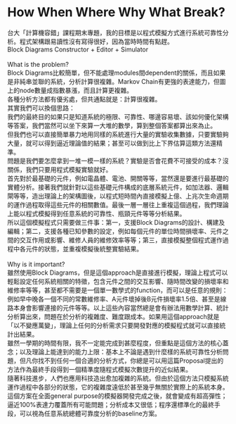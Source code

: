 # How When Where Why What Break?<br>
台大「計算機容錯」課程期末專題，我的目標是以程式模擬方式進行系統可靠性分析。程式架構跟易讀性沒有寫得很好，因為當時時間有點趕。<br>
Block Diagrams Constructor + Editor + Simulator<br>
<br>
What is the problem?<br>
Block Diagrams比較簡單，但不能處理modules間dependent的關係，而且如果是非純串並聯的系統，分析計算很複雜。Markov Chain有更強的表達能力，但圖上的node數量成指數暴漲，而且計算更複雜。<br>
各種分析方法都有優劣處，但共通點就是：計算很複雜。<br>
其實我們可以換個思路：<br>
我們的最終目的如果只是知道系統的極限、可靠性、哪邊容易壞、該如何優化架構等答案，我們當然可以坐下來算一大堆的數學，算到整個答案都算出來為止。<br>
但我們也可以直接簡單暴力地用同樣的系統進行大量的實驗收集數據，只要實驗夠大量，就可以得到逼近理論值的結果；甚至可以做到比上下界估算這類方法還精準。<br>
問題是我們要怎麼拿到一堆一模一樣的系統？實驗是否會花費不可接受的成本？沒關係，我們只要用程式模擬實驗就好。<br>
首先對於最基礎的元件，例如電晶體、電池、開關等等，當然還是要進行最基礎的實體分析。接著我們就針對以這些基礎元件構成的底層系統元件，如加法器、邏輯閘等等，造出理論上的架構圖後，以程式短時間內直接模擬上億、上兆次生命週期的運作過程取得這些元件的相關數值。最後一層一層往上重複這個過程，我們理論上能以程式模擬得到任意系統的可靠性、瓶頸元件等等分析結果。<br>
所以這個模擬程式只需要做三件事：第一，支援Block Diagrams的設計、構建及編輯；第二，支援各種已知參數的設定，例如每個元件的單位時間損壞率、元件之間的交互作用或影響、維修人員的維修效率等等；第三，直接模擬整個程式運作過程中各元件的狀態，並重複模擬後統整實驗結果。<br>
<br>
Why is it important?<br>
雖然使用Block Diagrams，但是這個approach是直接進行模擬，理論上程式可以輕鬆設定任何系統相關的特徵，包含元件之間的交互影響、隨時間改變的損壞率和維修率等等，甚至都不需要是一個單一數學式的function，而可以是任意的規則：例如早中晚各一個不同的常數維修率、A元件壞掉後B元件損壞率1.5倍、甚至是線路本身會影響連接的元件等等。以上這些內容當然總是會有辦法用數學計算、統計分析算出來，問題在於分析的複雜度、難度跟成本。如果用這個approach就是「以不變應萬變」，理論上任何的分析需求只要開發對應的模擬程式就可以直接統計出結果。<br>
雖然一學期的時間有限，我不一定能完成到甚麼程度，但重點是這個方法的核心蓋念；以及理論上能達到的能力上限：基本上不論是遇到什麼樣的系統可靠性分析問題，但凡你找不到任何一個合適的分析方式，你總是可以用這篇Proposal提出的方法作為最終手段得到一個精準度隨程式模擬次數提升的近似結果。<br>
隨著科技進步，人們也應用科技造出愈加複雜的系統。但由於這個方法只模擬系統運作過程中各部分的狀態，它的複雜度遠低於甚至幾乎無關於實際上的系統本身。這個方案在全面general purpose的模擬器開發完成之後，就會變成有超高彈性；逼近100%表達力覆蓋所有可能問題；分析成本又很低；程序還標準化的最終手段，可以視為任意系統總體可靠度分析的baseline方案。
